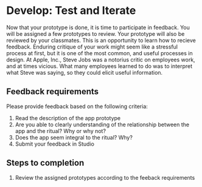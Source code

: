 # Develop: Test and Iterate

Now that your prototype is done, it is time to participate in feedback. You will be assigned a few prototypes to review. Your prototype will also be reviewed by your classmates. This is an opportunity to learn how to recieve feedback. Enduring critique of your work might seem like a stressful process at first, but it is one of the most common, and useful processes in design. At Apple, Inc., Steve Jobs was a notorius critic on employees work, and at times vicious. What many employees learned to do was to interpret what Steve was saying, so they could elicit useful information.

## Feedback requirements

Please provide feedback based on the following criteria:

1. Read the description of the app prototype
2. Are you able to clearly understanding of the relationship between the app and the ritual? Why or why not?
3. Does the app seem integral to the ritual? Why? 
4. Submit your feedback in Studio 

## Steps to completion

1. Review the assigned prototypes according to the feeback requirements



